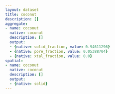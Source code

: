 ```yaml
---
layout: dataset
title: coconut
description: []
aggregate:
- name: coconut
  native: coconut
  description: []
  output:
  - {native: solid_fraction, value: 0.94611296}
  - {native: pore_fraction, value: 0.05388704}
  - {native: xtal_fraction, value: 0.0}
spatial:
- name: coconut
  native: coconut
  description: []
  output:
  - {native: solid}
---
```

